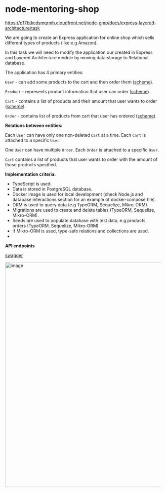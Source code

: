 # node-mentoring-shop
https://d17btkcdsmqrmh.cloudfront.net/node-gmp/docs/express-layered-architecture/task

We are going to create an Express application for online shop which sells different types of products (like e.g Amazon).

In this task we will need to modify the application our created in Express and Layered Architecture module by moving data storage to Relational database.

The application has 4 primary entities:

<code>User</code> - can add some products to the cart and then order them ([scheme](https://github.com/kandalova/node-mentoring-shop/blob/task_6_shop_express.js/src/scheme/UserScheme.ts)).

<code>Product</code> - represents product information that user can order ([scheme](https://github.com/kandalova/node-mentoring-shop/blob/task_6_shop_express.js/src/scheme/ProductScheme.ts)).

<code>Cart</code> - contains a list of products and their amount that user wants to order ([scheme](https://github.com/kandalova/node-mentoring-shop/blob/task_6_shop_express.js/src/scheme/CartScheme.ts)).

<code>Order</code> - contains list of products from cart that user has ordered ([scheme](https://github.com/kandalova/node-mentoring-shop/blob/task_6_shop_express.js/src/scheme/OrderScheme.ts)).

**Relations between entities:**

Each <code>User</code> can have only one non-deleted <code>Cart</code> at a time.
Each <code>Cart</code> is attached to a specific <code>User</code>.

One <code>User</code> can have multiple <code>Order</code>. Each <code>Order</code> is attached to a specific <code>User</code>.

<code>Cart</code> contains a list of products that user wants to order with the amount of those products specified.

**Implementation criteria:**

- TypeScript is used.
- Data is stored in PostgreSQL database.
- Docker image is used for local development (check Node.js and database interactions section for an example of docker-compose file).
- ORM is used to query data (e.g TypeORM, Sequelize, Mikro-ORM).
- Migrations are used to create and delete tables (TypeORM, Sequelize, Mikro-ORM).
- Seeds are used to populate database with test data, e.g products, orders (TypeORM, Sequelize, Mikro-ORM)
- If Mikro-ORM is used, type-safe relations and collections are used.
- 
**API endpoints**

[swagger](https://github.com/kandalova/node-mentoring-shop/blob/task_6_shop_express.js/swagger.md)

<img width="729" alt="image" src="https://github.com/kandalova/node-mentoring-shop/assets/26093763/f1e36899-e171-436e-83c4-72dcb20264e2">
